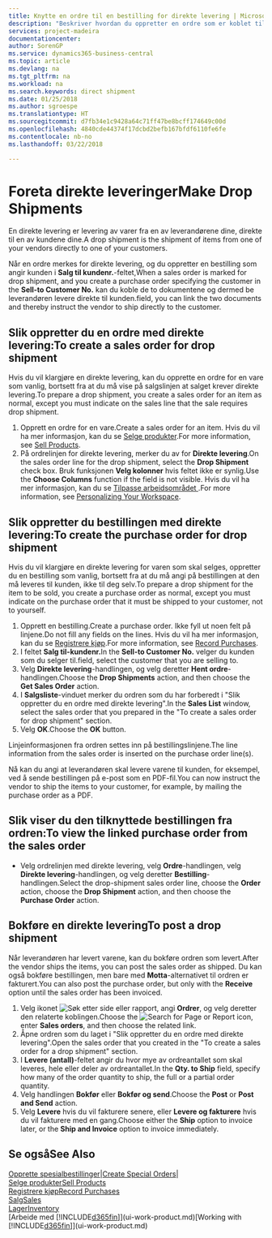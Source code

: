```yaml
---
title: Knytte en ordre til en bestilling for direkte levering | Microsoft-dokumentasjon
description: "Beskriver hvordan du oppretter en ordre som er koblet til en bestilling, for å sikre levering direkte fra leverandøren til kunden."
services: project-madeira
documentationcenter: 
author: SorenGP
ms.service: dynamics365-business-central
ms.topic: article
ms.devlang: na
ms.tgt_pltfrm: na
ms.workload: na
ms.search.keywords: direct shipment
ms.date: 01/25/2018
ms.author: sgroespe
ms.translationtype: HT
ms.sourcegitcommit: d7fb34e1c9428a64c71ff47be8bcff174649c00d
ms.openlocfilehash: 4840cde44374f17dcbd2befb167bfdf6110fe6fe
ms.contentlocale: nb-no
ms.lasthandoff: 03/22/2018

---
```

# <a name="make-drop-shipments"></a><span data-ttu-id="30ded-103">Foreta direkte leveringer</span><span class="sxs-lookup"><span data-stu-id="30ded-103">Make Drop Shipments</span></span>
<span data-ttu-id="30ded-104">En direkte levering er levering av varer fra en av leverandørene dine, direkte til en av kundene dine.</span><span class="sxs-lookup"><span data-stu-id="30ded-104">A drop shipment is the shipment of items from one of your vendors directly to one of your customers.</span></span>

<span data-ttu-id="30ded-105">Når en ordre merkes for direkte levering, og du oppretter en bestilling som angir kunden i **Salg til kundenr.**-feltet,</span><span class="sxs-lookup"><span data-stu-id="30ded-105">When a sales order is marked for drop shipment, and you create a purchase order specifying the customer in the **Sell-to Customer No.**</span></span> <span data-ttu-id="30ded-106">kan du koble de to dokumentene og dermed be leverandøren levere direkte til kunden.</span><span class="sxs-lookup"><span data-stu-id="30ded-106">field, you can link the two documents and thereby instruct the vendor to ship directly to the customer.</span></span>

## <a name="to-create-a-sales-order-for-drop-shipment"></a><span data-ttu-id="30ded-107">Slik oppretter du en ordre med direkte levering:</span><span class="sxs-lookup"><span data-stu-id="30ded-107">To create a sales order for drop shipment</span></span>
<span data-ttu-id="30ded-108">Hvis du vil klargjøre en direkte levering, kan du opprette en ordre for en vare som vanlig, bortsett fra at du må vise på salgslinjen at salget krever direkte levering.</span><span class="sxs-lookup"><span data-stu-id="30ded-108">To prepare a drop shipment, you create a sales order for an item as normal, except you must indicate on the sales line that the sale requires drop shipment.</span></span>

1. <span data-ttu-id="30ded-109">Opprett en ordre for en vare.</span><span class="sxs-lookup"><span data-stu-id="30ded-109">Create a sales order for an item.</span></span> <span data-ttu-id="30ded-110">Hvis du vil ha mer informasjon, kan du se [Selge produkter](sales-how-sell-products.md).</span><span class="sxs-lookup"><span data-stu-id="30ded-110">For more information, see [Sell Products](sales-how-sell-products.md).</span></span>
2. <span data-ttu-id="30ded-111">På ordrelinjen for direkte levering, merker du av for **Direkte levering**.</span><span class="sxs-lookup"><span data-stu-id="30ded-111">On the sales order line for the drop shipment, select the **Drop Shipment** check box.</span></span> <span data-ttu-id="30ded-112">Bruk funksjonen **Velg kolonner** hvis feltet ikke er synlig.</span><span class="sxs-lookup"><span data-stu-id="30ded-112">Use the **Choose Columns** function if the field is not visible.</span></span> <span data-ttu-id="30ded-113">Hvis du vil ha mer informasjon, kan du se [Tilpasse arbeidsområdet ](ui-personalization-user.md).</span><span class="sxs-lookup"><span data-stu-id="30ded-113">For more information, see [Personalizing Your Workspace](ui-personalization-user.md).</span></span>

## <a name="to-create-the-purchase-order-for-drop-shipment"></a><span data-ttu-id="30ded-114">Slik oppretter du bestillingen med direkte levering:</span><span class="sxs-lookup"><span data-stu-id="30ded-114">To create the purchase order for drop shipment</span></span>
<span data-ttu-id="30ded-115">Hvis du vil klargjøre en direkte levering for varen som skal selges, oppretter du en bestilling som vanlig, bortsett fra at du må angi på bestillingen at den må leveres til kunden, ikke til deg selv.</span><span class="sxs-lookup"><span data-stu-id="30ded-115">To prepare a drop shipment for the item to be sold, you create a purchase order as normal, except you must indicate on the purchase order that it must be shipped to your customer, not to yourself.</span></span>

1. <span data-ttu-id="30ded-116">Opprett en bestilling.</span><span class="sxs-lookup"><span data-stu-id="30ded-116">Create a purchase order.</span></span> <span data-ttu-id="30ded-117">Ikke fyll ut noen felt på linjene.</span><span class="sxs-lookup"><span data-stu-id="30ded-117">Do not fill any fields on the lines.</span></span> <span data-ttu-id="30ded-118">Hvis du vil ha mer informasjon, kan du se [Registrere kjøp](purchasing-how-record-purchases.md).</span><span class="sxs-lookup"><span data-stu-id="30ded-118">For more information, see [Record Purchases](purchasing-how-record-purchases.md).</span></span>
2. <span data-ttu-id="30ded-119">I feltet **Salg til-kundenr.**</span><span class="sxs-lookup"><span data-stu-id="30ded-119">In the **Sell-to Customer No.**</span></span> <span data-ttu-id="30ded-120">velger du kunden som du selger til.</span><span class="sxs-lookup"><span data-stu-id="30ded-120">field, select the customer that you are selling to.</span></span>
3. <span data-ttu-id="30ded-121">Velg **Direkte levering**-handlingen, og velg deretter **Hent ordre**-handlingen.</span><span class="sxs-lookup"><span data-stu-id="30ded-121">Choose the **Drop Shipments** action, and then choose the **Get Sales Order** action.</span></span>
4. <span data-ttu-id="30ded-122">I **Salgsliste**-vinduet merker du ordren som du har forberedt i "Slik oppretter du en ordre med direkte levering".</span><span class="sxs-lookup"><span data-stu-id="30ded-122">In the **Sales List** window, select the sales order that you prepared in the "To create a sales order for drop shipment" section.</span></span>
5. <span data-ttu-id="30ded-123">Velg **OK**.</span><span class="sxs-lookup"><span data-stu-id="30ded-123">Choose the **OK** button.</span></span>

<span data-ttu-id="30ded-124">Linjeinformasjonen fra ordren settes inn på bestillingslinjene.</span><span class="sxs-lookup"><span data-stu-id="30ded-124">The line information from the sales order is inserted on the purchase order line(s).</span></span>

<span data-ttu-id="30ded-125">Nå kan du angi at leverandøren skal levere varene til kunden, for eksempel, ved å sende bestillingen på e-post som en PDF-fil.</span><span class="sxs-lookup"><span data-stu-id="30ded-125">You can now instruct the vendor to ship the items to your customer, for example, by mailing the purchase order as a PDF.</span></span>     

## <a name="to-view-the-linked-purchase-order-from-the-sales-order"></a><span data-ttu-id="30ded-126">Slik viser du den tilknyttede bestillingen fra ordren:</span><span class="sxs-lookup"><span data-stu-id="30ded-126">To view the linked purchase order from the sales order</span></span>
* <span data-ttu-id="30ded-127">Velg ordrelinjen med direkte levering, velg **Ordre**-handlingen, velg **Direkte levering**-handlingen, og velg deretter **Bestilling**-handlingen.</span><span class="sxs-lookup"><span data-stu-id="30ded-127">Select the drop-shipment sales order line, choose the **Order** action, choose the **Drop Shipment** action, and then choose the **Purchase Order** action.</span></span>

## <a name="to-post-a-drop-shipment"></a><span data-ttu-id="30ded-128">Bokføre en direkte levering</span><span class="sxs-lookup"><span data-stu-id="30ded-128">To post a drop shipment</span></span>
<span data-ttu-id="30ded-129">Når leverandøren har levert varene, kan du bokføre ordren som levert.</span><span class="sxs-lookup"><span data-stu-id="30ded-129">After the vendor ships the items, you can post the sales order as shipped.</span></span> <span data-ttu-id="30ded-130">Du kan også bokføre bestillingen, men bare med **Motta**-alternativet til ordren er fakturert.</span><span class="sxs-lookup"><span data-stu-id="30ded-130">You can also post the purchase order, but only with the **Receive** option until the sales order has been invoiced.</span></span>

1. <span data-ttu-id="30ded-131">Velg ikonet ![Søk etter side eller rapport](media/ui-search/search_small.png "Søk etter side eller rapport"), angi **Ordrer**, og velg deretter den relaterte koblingen.</span><span class="sxs-lookup"><span data-stu-id="30ded-131">Choose the ![Search for Page or Report](media/ui-search/search_small.png "Search for Page or Report icon") icon, enter **Sales orders**, and then choose the related link.</span></span>
2. <span data-ttu-id="30ded-132">Åpne ordren som du laget i "Slik oppretter du en ordre med direkte levering".</span><span class="sxs-lookup"><span data-stu-id="30ded-132">Open the sales order that you created in the "To create a sales order for a drop shipment" section.</span></span>
3. <span data-ttu-id="30ded-133">I **Levere (antall)**-feltet angir du hvor mye av ordreantallet som skal leveres, hele eller deler av ordreantallet.</span><span class="sxs-lookup"><span data-stu-id="30ded-133">In the **Qty. to Ship** field, specify how many of the order quantity to ship, the full or a partial order quantity.</span></span>
4. <span data-ttu-id="30ded-134">Velg handlingen **Bokfør** eller **Bokfør og send**.</span><span class="sxs-lookup"><span data-stu-id="30ded-134">Choose the **Post** or **Post and Send** action.</span></span>
5. <span data-ttu-id="30ded-135">Velg **Levere** hvis du vil fakturere senere, eller **Levere og fakturere** hvis du vil fakturere med en gang.</span><span class="sxs-lookup"><span data-stu-id="30ded-135">Choose either the **Ship** option to invoice later, or the **Ship and Invoice** option to invoice immediately.</span></span>

## <a name="see-also"></a><span data-ttu-id="30ded-136">Se også</span><span class="sxs-lookup"><span data-stu-id="30ded-136">See Also</span></span>
<span data-ttu-id="30ded-137">[Opprette spesialbestillinger](sales-how-to-create-special-orders.md)|</span><span class="sxs-lookup"><span data-stu-id="30ded-137">[Create Special Orders](sales-how-to-create-special-orders.md)|</span></span>  
[<span data-ttu-id="30ded-138">Selge produkter</span><span class="sxs-lookup"><span data-stu-id="30ded-138">Sell Products</span></span>](sales-how-sell-products.md)  
[<span data-ttu-id="30ded-139">Registrere kjøp</span><span class="sxs-lookup"><span data-stu-id="30ded-139">Record Purchases</span></span>](purchasing-how-record-purchases.md)  
[<span data-ttu-id="30ded-140">Salg</span><span class="sxs-lookup"><span data-stu-id="30ded-140">Sales</span></span>](sales-manage-sales.md)  
[<span data-ttu-id="30ded-141">Lager</span><span class="sxs-lookup"><span data-stu-id="30ded-141">Inventory</span></span>](inventory-manage-inventory.md)  
<span data-ttu-id="30ded-142">[Arbeide med [!INCLUDE[d365fin](includes/d365fin_md.md)]](ui-work-product.md)</span><span class="sxs-lookup"><span data-stu-id="30ded-142">[Working with [!INCLUDE[d365fin](includes/d365fin_md.md)]](ui-work-product.md)</span></span>

